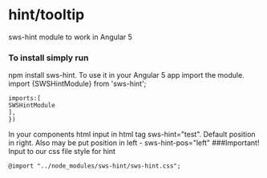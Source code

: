 # hint/tooltip
sws-hint module to work in Angular 5
### To install simply run
npm install sws-hint.
To use it in your Angular 5 app import the module.
import {SWSHintModule} from 'sws-hint';
```@NgModule({
imports:[
SWSHintModule
],
})  
``` 
In your components html input in html tag sws-hint="test". Default position in right. Also may be put position in left - sws-hint-pos="left"
###Important! Input to our css file style for hint
```
@import "../node_modules/sws-hint/sws-hint.css";
``` 